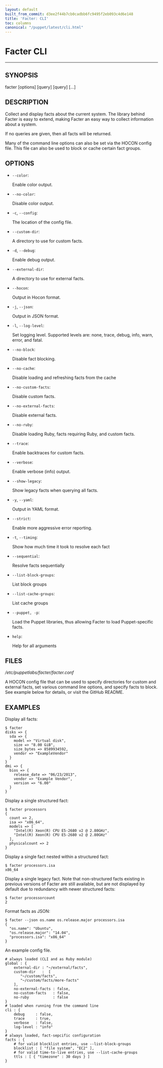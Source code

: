```yaml
---
layout: default
built_from_commit: d3ee2f44b7cb0cadbb6fc9495f2eb093c4d6e148
title: 'Facter: CLI'
toc: columns
canonical: "/puppet/latest/cli.html"
---
```


# Facter CLI

---
SYNOPSIS
--------
  facter [options] [query] [query] [...]

DESCRIPTION
-----------
Collect and display facts about the current system. The library behind Facter is easy to extend, making Facter an easy way to collect information about a system.

If no queries are given, then all facts will be returned.

Many of the command line options can also be set via the HOCON config file. This file can also be used to block or cache certain fact groups.

OPTIONS
-------

  * `--color`:

    Enable color output.


  * `--no-color`:

    Disable color output.


  * `-c`, `--config`:

    The location of the config file.


  * `--custom-dir`:

    A directory to use for custom facts.


  * `-d`, `--debug`:

    Enable debug output.


  * `--external-dir`:

    A directory to use for external facts.


  * `--hocon`:

    Output in Hocon format.


  * `-j`, `--json`:

    Output in JSON format.


  * `-l`, `--log-level`:

    Set logging level. Supported levels are: none, trace, debug, info, warn, error, and fatal.


  * `--no-block`:

    Disable fact blocking.


  * `--no-cache`:

    Disable loading and refreshing facts from the cache


  * `--no-custom-facts`:

    Disable custom facts.


  * `--no-external-facts`:

    Disable external facts.


  * `--no-ruby`:

    Disable loading Ruby, facts requiring Ruby, and custom facts.


  * `--trace`:

    Enable backtraces for custom facts.


  * `--verbose`:

    Enable verbose (info) output.


  * `--show-legacy`:

    Show legacy facts when querying all facts.


  * `-y`, `--yaml`:

    Output in YAML format.


  * `--strict`:

    Enable more aggressive error reporting.


  * `-t`, `--timing`:

    Show how much time it took to resolve each fact


  * `--sequential`:

    Resolve facts sequentially


  * `--list-block-groups`:

    List block groups


  * `--list-cache-groups`:

    List cache groups


  * `--puppet, -p`:

    Load the Puppet libraries, thus allowing Facter to load Puppet-specific facts.


  * `help`:

    Help for all arguments



FILES
-----
<em>/etc/puppetlabs/facter/facter.conf</em>

A HOCON config file that can be used to specify directories for custom and external facts, set various command line options, and specify facts to block. See example below for details, or visit the GitHub README.

EXAMPLES
--------
Display all facts:

```
$ facter
disks => {
  sda => {
    model => "Virtual disk",
    size => "8.00 GiB",
    size_bytes => 8589934592,
    vendor => "ExampleVendor"
  }
}
dmi => {
  bios => {
    release_date => "06/23/2013",
    vendor => "Example Vendor",
    version => "6.00"
  }
}
```

Display a single structured fact:

```
$ facter processors
{
  count => 2,
  isa => "x86_64",
  models => [
    "Intel(R) Xeon(R) CPU E5-2680 v2 @ 2.80GHz",
    "Intel(R) Xeon(R) CPU E5-2680 v2 @ 2.80GHz"
  ],
  physicalcount => 2
}
```

Display a single fact nested within a structured fact:

```
$ facter processors.isa
x86_64
```

Display a single legacy fact. Note that non-structured facts existing in previous versions of Facter are still available,
but are not displayed by default due to redundancy with newer structured facts:

```
$ facter processorcount
2
```

Format facts as JSON:

```
$ facter --json os.name os.release.major processors.isa
{
  "os.name": "Ubuntu",
  "os.release.major": "14.04",
  "processors.isa": "x86_64"
}
```

An example config file.

```
# always loaded (CLI and as Ruby module)
global : {
    external-dir : "~/external/facts",
    custom-dir   :  [
       "~/custom/facts",
       "~/custom/facts/more-facts"
    ],
    no-external-facts : false,
    no-custom-facts   : false,
    no-ruby           : false
}
# loaded when running from the command line
cli : {
    debug     : false,
    trace     : true,
    verbose   : false,
    log-level : "info"
}
# always loaded, fact-sepcific configuration
facts : {
    # for valid blocklist entries, use --list-block-groups
    blocklist : [ "file system", "EC2" ],
    # for valid time-to-live entries, use --list-cache-groups
    ttls : [ { "timezone" : 30 days } ]
}
```

